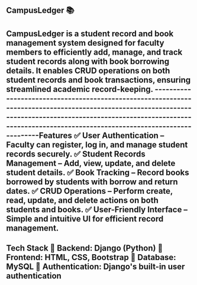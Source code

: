 **CampusLedger 📚**
-------------------------------------------------------------------------------------------------------------------------------------------------------------------------------------------------------------------------------
CampusLedger is a student record and book management system designed for faculty members to efficiently add, manage, and track student records along with book borrowing details. It enables CRUD operations on both student records and book transactions, ensuring streamlined academic record-keeping.
-------------------------------------------------------------------------------------------------------------------------------------------------------------------------------------------------------------------------------**Features**
✅ User Authentication – Faculty can register, log in, and manage student records securely.
✅ Student Records Management – Add, view, update, and delete student details.
✅ Book Tracking – Record books borrowed by students with borrow and return dates.
✅ CRUD Operations – Perform create, read, update, and delete actions on both students and books.
✅ User-Friendly Interface – Simple and intuitive UI for efficient record management.
-------------------------------------------------------------------------------------------------------------------------------------------------------------------------------------------------------------------------------
**Tech Stack**
🔹 Backend: Django (Python)
🔹 Frontend: HTML, CSS, Bootstrap
🔹 Database: MySQL
🔹 Authentication: Django's built-in user authentication
-------------------------------------------------------------------------------------------------------------------------------------------------------------------------------------------------------------------------------


